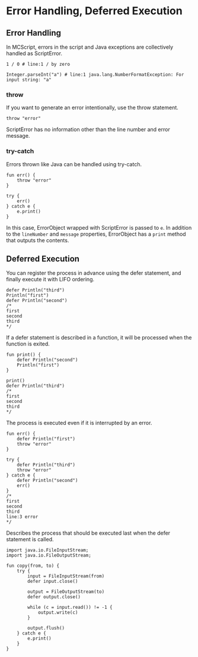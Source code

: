 # Error Handling, Deferred Execution

## Error Handling
In MCScript, errors in the script and Java exceptions are collectively handled as ScriptError.
```
1 / 0 # line:1 / by zero
```
```
Integer.parseInt("a") # line:1 java.lang.NumberFormatException: For input string: "a"
```

### throw
If you want to generate an error intentionally, use the throw statement.
```
throw "error"
```
ScriptError has no information other than the line number and error message.

### try-catch
Errors thrown like Java can be handled using try-catch.
```
fun err() {
    throw "error"
}

try {
    err()
} catch e {
    e.print()
}
```
In this case, ErrorObject wrapped with ScriptError is passed to `e`.
In addition to the `lineNumber` and `message` properties, ErrorObject has a `print` method that outputs the contents.
## Deferred Execution
You can register the process in advance using the defer statement, and finally execute it with LIFO ordering.
```
defer Println("third")
Println("first")
defer Println("second")
/*
first
second
third
*/
```
If a defer statement is described in a function, it will be processed when the function is exited.
```
fun print() {
    defer Println("second")
    Println("first")
}

print()
defer Println("third")
/*
first
second
third
*/
```
The process is executed even if it is interrupted by an error.
```
fun err() {
    defer Println("first")
    throw "error"
}

try {
    defer Println("third")
    throw "error"
} catch e {
    defer Println("second")
    err()
}
/*
first
second
third
line:3 error
*/
```
Describes the process that should be executed last when the defer statement is called.
```
import java.io.FileInputStream;
import java.io.FileOutputStream;

fun copy(from, to) {
    try {
        input = FileInputStream(from)
        defer input.close()

        output = FileOutputStream(to)
        defer output.close()

        while (c = input.read()) != -1 {
            output.write(c)
        }

        output.flush()
    } catch e {
        e.print()
    }
}
```